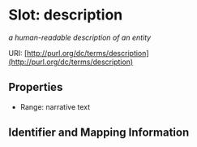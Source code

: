 # Slot: description
_a human-readable description of an entity_


URI: [http://purl.org/dc/terms/description](http://purl.org/dc/terms/description)



<!-- no inheritance hierarchy -->


## Properties

 * Range: narrative text



## Identifier and Mapping Information





